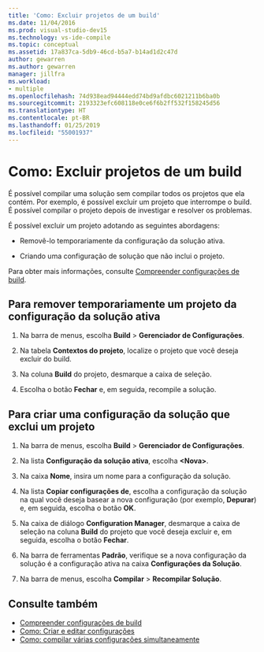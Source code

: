 ```yaml
---
title: 'Como: Excluir projetos de um build'
ms.date: 11/04/2016
ms.prod: visual-studio-dev15
ms.technology: vs-ide-compile
ms.topic: conceptual
ms.assetid: 17a837ca-5db9-46cd-b5a7-b14ad1d2c47d
author: gewarren
ms.author: gewarren
manager: jillfra
ms.workload:
- multiple
ms.openlocfilehash: 74d938ead94444edd74bd9afdbc6021211b6ba0b
ms.sourcegitcommit: 2193323efc608118e0ce6f6b2ff532f158245d56
ms.translationtype: HT
ms.contentlocale: pt-BR
ms.lasthandoff: 01/25/2019
ms.locfileid: "55001937"
---
```

# <a name="how-to-exclude-projects-from-a-build"></a>Como: Excluir projetos de um build

É possível compilar uma solução sem compilar todos os projetos que ela contém. Por exemplo, é possível excluir um projeto que interrompe o build. É possível compilar o projeto depois de investigar e resolver os problemas.

É possível excluir um projeto adotando as seguintes abordagens:

-   Removê-lo temporariamente da configuração da solução ativa.

-   Criando uma configuração de solução que não inclui o projeto.

Para obter mais informações, consulte [Compreender configurações de build](../ide/understanding-build-configurations.md).

## <a name="to-temporarily-remove-a-project-from-the-active-solution-configuration"></a>Para remover temporariamente um projeto da configuração da solução ativa

1.  Na barra de menus, escolha **Build** > **Gerenciador de Configurações**.

2.  Na tabela **Contextos do projeto**, localize o projeto que você deseja excluir do build.

3.  Na coluna **Build** do projeto, desmarque a caixa de seleção.

4.  Escolha o botão **Fechar** e, em seguida, recompile a solução.

## <a name="to-create-a-solution-configuration-that-excludes-a-project"></a>Para criar uma configuração da solução que exclui um projeto

1.  Na barra de menus, escolha **Build** > **Gerenciador de Configurações**.

2.  Na lista **Configuração da solução ativa**, escolha **\<Nova>**.

3.  Na caixa **Nome**, insira um nome para a configuração da solução.

4.  Na lista **Copiar configurações de**, escolha a configuração da solução na qual você deseja basear a nova configuração (por exemplo, **Depurar**) e, em seguida, escolha o botão **OK**.

5.  Na caixa de diálogo **Configuration Manager**, desmarque a caixa de seleção na coluna **Build** do projeto que você deseja excluir e, em seguida, escolha o botão **Fechar**.

6.  Na barra de ferramentas **Padrão**, verifique se a nova configuração da solução é a configuração ativa na caixa **Configurações da Solução**.

7.  Na barra de menus, escolha **Compilar** > **Recompilar Solução**.

## <a name="see-also"></a>Consulte também

- [Compreender configurações de build](../ide/understanding-build-configurations.md)
- [Como: Criar e editar configurações](../ide/how-to-create-and-edit-configurations.md)
- [Como: compilar várias configurações simultaneamente](../ide/how-to-build-multiple-configurations-simultaneously.md)